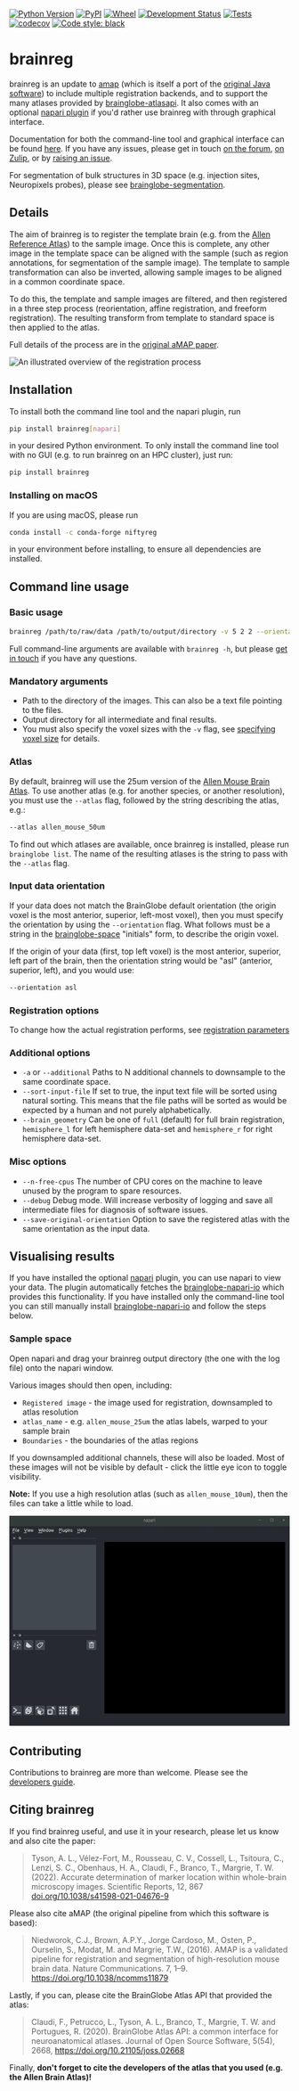 [![Python Version](https://img.shields.io/pypi/pyversions/brainreg.svg)](https://pypi.org/project/brainreg)
[![PyPI](https://img.shields.io/pypi/v/brainreg.svg)](https://pypi.org/project/brainreg)
[![Wheel](https://img.shields.io/pypi/wheel/brainreg.svg)](https://pypi.org/project/brainreg)
[![Development Status](https://img.shields.io/pypi/status/brainreg.svg)](https://github.com/brainglobe/brainreg)
[![Tests](https://img.shields.io/github/actions/workflow/status/brainglobe/brainreg/test_and_deploy.yml?branch=main)](https://github.com/brainglobe/brainreg/actions)
[![codecov](https://codecov.io/gh/brainglobe/brainreg/branch/master/graph/badge.svg?token=FbPgwBIGnd)](https://codecov.io/gh/brainglobe/brainreg)
[![Code style: black](https://img.shields.io/badge/code%20style-black-000000.svg)](https://github.com/python/black)

# brainreg

brainreg is an update to [amap](https://github.com/SainsburyWellcomeCentre/amap_python) (which is itself a port
of the [original Java software](https://www.nature.com/articles/ncomms11879)) to include multiple registration backends, and to support the many atlases provided by [brainglobe-atlasapi](https://github.com/brainglobe/brainglobe-atlasapi).
It also comes with an optional [napari plugin](https://github.com/brainglobe/brainreg-napari) if you'd rather use brainreg with through graphical interface.

Documentation for both the command-line tool and graphical interface can be found [here](https://brainglobe.info/documentation/brainreg/index.html).
If you have any issues, please get in touch [on the forum](https://forum.image.sc/tag/brainglobe), [on Zulip](https://brainglobe.zulipchat.com/), or by
[raising an issue](https://github.com/brainglobe/brainreg/issues).

For segmentation of bulk structures in 3D space (e.g. injection sites, Neuropixels probes), please see [brainglobe-segmentation](https://github.com/brainglobe/brainglobe-segmentation).

## Details

The aim of brainreg is to register the template brain (e.g. from the [Allen Reference Atlas](https://mouse.brain-map.org/static/atlas)) to the sample image.
Once this is complete, any other image in the template space can be aligned with the sample (such as region annotations, for segmentation of the sample image).
The template to sample transformation can also be inverted, allowing sample images to be aligned in a common coordinate space.

To do this, the template and sample images are filtered, and then registered in a three step process (reorientation, affine registration, and freeform registration).
The resulting transform from template to standard space is then applied to the atlas.

Full details of the process are in the [original aMAP paper](https://www.nature.com/articles/ncomms11879).

![An illustrated overview of the registration process](https://user-images.githubusercontent.com/13147259/143553945-a046e918-7614-4211-814c-fc840bb0159d.png)

## Installation

To install both the command line tool and the napari plugin, run

```bash
pip install brainreg[napari]
```

in your desired Python environment.
To only install the command line tool with no GUI (e.g. to run brainreg on an HPC cluster), just run:

```bash
pip install brainreg
```

### Installing on macOS

If you are using macOS, please run

```bash
conda install -c conda-forge niftyreg
```

in your environment before installing, to ensure all dependencies are installed.

## Command line usage

### Basic usage

```bash
brainreg /path/to/raw/data /path/to/output/directory -v 5 2 2 --orientation psl
```

Full command-line arguments are available with `brainreg -h`, but please
[get in touch](mailto:code@adamltyson.com?subject=brainreg) if you have any questions.

### Mandatory arguments

- Path to the directory of the images. This can also be a text file pointing to the files.
- Output directory for all intermediate and final results.
- You must also specify the voxel sizes with the `-v` flag, see [specifying voxel size](https://brainglobe.info/documentation/general/image-definition.html#voxel-sizes) for details.

### Atlas

By default, brainreg will use the 25um version of the [Allen Mouse Brain Atlas](https://mouse.brain-map.org/).
To use another atlas (e.g. for another species, or another resolution), you must use the `--atlas` flag, followed by the string describing the atlas, e.g.:

```bash
--atlas allen_mouse_50um
```

To find out which atlases are available, once brainreg is installed, please run `brainglobe list`.
The name of the resulting atlases is the string to pass with the `--atlas` flag.

### Input data orientation

If your data does not match the BrainGlobe default orientation (the origin voxel is the most anterior, superior, left-most voxel), then you must specify the orientation by using the `--orientation` flag.
What follows must be a string in the [brainglobe-space](https://github.com/brainglobe/brainglobe-space) "initials" form, to describe the origin voxel.

If the origin of your data (first, top left voxel) is the most anterior, superior, left part of the brain, then the orientation string would be "asl" (anterior, superior, left), and you would use:

```bash
--orientation asl
```

### Registration options

To change how the actual registration performs, see [registration parameters](https://brainglobe.info/documentation/brainreg/user-guide/parameters.html)

### Additional options

- `-a` or `--additional` Paths to N additional channels to downsample to the same coordinate space.
- `--sort-input-file` If set to true, the input text file will be sorted using natural sorting. This means that the file paths will be sorted as would be expected by a human and not purely alphabetically.
- `--brain_geometry` Can be one of `full` (default) for full brain registration, `hemisphere_l` for left hemisphere data-set and `hemisphere_r` for right hemisphere data-set.

### Misc options

- `--n-free-cpus` The number of CPU cores on the machine to leave unused by the program to spare resources.
- `--debug` Debug mode. Will increase verbosity of logging and save all intermediate files for diagnosis of software issues.
- `--save-original-orientation` Option to save the registered atlas with the same orientation as the input data.

## Visualising results

If you have installed the optional [napari](https://github.com/napari/napari) plugin, you can use napari to view your data.
The plugin automatically fetches the [brainglobe-napari-io](https://github.com/brainglobe/brainglobe-napari-io) which provides this functionality.
If you have installed only the command-line tool you can still manually install [brainglobe-napari-io](https://github.com/brainglobe/brainglobe-napari-io) and follow the steps below.

### Sample space

Open napari and drag your brainreg output directory (the one with the log file) onto the napari window.

Various images should then open, including:

- `Registered image` - the image used for registration, downsampled to atlas resolution
- `atlas_name` - e.g. `allen_mouse_25um` the atlas labels, warped to your sample brain
- `Boundaries` - the boundaries of the atlas regions

If you downsampled additional channels, these will also be loaded.
Most of these images will not be visible by default - click the little eye icon to toggle visibility.

**Note:** If you use a high resolution atlas (such as `allen_mouse_10um`), then the files can take a little while to load.

![GIF illustration of loading brainreg output into napari for visualisation](https://raw.githubusercontent.com/brainglobe/napari-brainreg/master/resources/sample_space.gif)

## Contributing

Contributions to brainreg are more than welcome.
Please see the [developers guide](https://brainglobe.info/developers/index.html).

## Citing brainreg

If you find brainreg useful, and use it in your research, please let us know and also cite the paper:

> Tyson, A. L., V&eacute;lez-Fort, M.,  Rousseau, C. V., Cossell, L., Tsitoura, C., Lenzi, S. C., Obenhaus, H. A., Claudi, F., Branco, T.,  Margrie, T. W. (2022). Accurate determination of marker location within whole-brain microscopy images. Scientific Reports, 12, 867 [doi.org/10.1038/s41598-021-04676-9](https://doi.org/10.1038/s41598-021-04676-9)

Please also cite aMAP (the original pipeline from which this software is based):

>Niedworok, C.J., Brown, A.P.Y., Jorge Cardoso, M., Osten, P., Ourselin, S., Modat, M. and Margrie, T.W., (2016). AMAP is a validated pipeline for registration and segmentation of high-resolution mouse brain data. Nature Communications. 7, 1–9. <https://doi.org/10.1038/ncomms11879>

Lastly, if you can, please cite the BrainGlobe Atlas API that provided the atlas:

>Claudi, F., Petrucco, L., Tyson, A. L., Branco, T., Margrie, T. W. and Portugues, R. (2020). BrainGlobe Atlas API: a common interface for neuroanatomical atlases. Journal of Open Source Software, 5(54), 2668, <https://doi.org/10.21105/joss.02668>

Finally, **don't forget to cite the developers of the atlas that you used (e.g. the Allen Brain Atlas)!**
